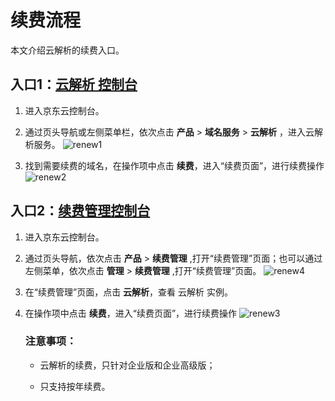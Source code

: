 # 续费流程

本文介绍云解析的续费入口。


## 入口1：[云解析 控制台](<https://dns-console.jdcloud.com/list>)

1. 进入京东云控制台。

2. 通过页头导航或左侧菜单栏，依次点击 **产品** > **域名服务** > **云解析** ，进入云解析服务。
  ![renew1](/Users/xiangyue3/Desktop/renew1.png)

3. 找到需要续费的域名，在操作项中点击 **续费**，进入“续费页面”，进行续费操作
  ![renew2](/Users/xiangyue3/Desktop/renew2.png)

## 入口2：[续费管理控制台](<https://renewal-console.jdcloud.com/renew/domainservice>)

1. 进入京东云控制台。

2. 通过页头导航，依次点击 **产品** > **续费管理** ,打开“续费管理”页面；也可以通过左侧菜单，依次点击 **管理** > **续费管理** ,打开“续费管理”页面。
   ![renew4](/Users/xiangyue3/Desktop/renew4.png)

3. 在“续费管理”页面，点击 **云解析**，查看 云解析 实例。

4. 在操作项中点击 **续费**，进入“续费页面”，进行续费操作
   ![renew3](/Users/xiangyue3/Desktop/renew3.png)



   ### 注意事项：

   - 云解析的续费，只针对企业版和企业高级版；

   - 只支持按年续费。



